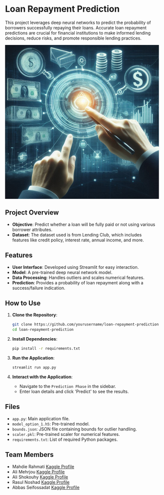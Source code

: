 # Loan Repayment Prediction

This project leverages deep neural networks to predict the probability of borrowers successfully repaying their loans. Accurate loan repayment predictions are crucial for financial institutions to make informed lending decisions, reduce risks, and promote responsible lending practices.

![Loan Repayment](Loan.jpg)


## Project Overview

- **Objective**: Predict whether a loan will be fully paid or not using various borrower attributes.
- **Dataset**: The dataset used is from Lending Club, which includes features like credit policy, interest rate, annual income, and more.

## Features

- **User Interface**: Developed using Streamlit for easy interaction.
- **Model**: A pre-trained deep neural network model.
- **Data Processing**: Handles outliers and scales numerical features.
- **Prediction**: Provides a probability of loan repayment along with a success/failure indication.

## How to Use

1. **Clone the Repository**:
    ```bash
    git clone https://github.com/yourusername/loan-repayment-prediction.git
    cd loan-repayment-prediction
    ```

2. **Install Dependencies**:
    ```bash
    pip install -r requirements.txt
    ```

3. **Run the Application**:
    ```bash
    streamlit run app.py
    ```

4. **Interact with the Application**:
    - Navigate to the `Prediction Phase` in the sidebar.
    - Enter loan details and click 'Predict' to see the results.

## Files

- `app.py`: Main application file.
- `model_option_1.h5`: Pre-trained model.
- `bounds.json`: JSON file containing bounds for outlier handling.
- `scaler.pkl`: Pre-trained scaler for numerical features.
- `requirements.txt`: List of required Python packages.

## Team Members

- Mahdie Rahmati [Kaggle Profile](https://www.kaggle.com/mahdierahmati)
- Ali Mehrjou [Kaggle Profile](https://www.kaggle.com/alimehrjou)
- Ali Shokouhy [Kaggle Profile](https://www.kaggle.com/alishokouhy)
- Rasul Noshad [Kaggle Profile](https://www.kaggle.com/rasulnoshad)
- Abbas Seifossadat [Kaggle Profile](https://www.kaggle.com/abbasseifossadat)

